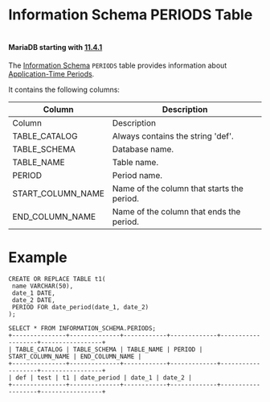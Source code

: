 # Information Schema PERIODS Table

#

#### MariaDB starting with [11.4.1](/en/mariadb-1141-release-notes/)

The [Information Schema](/en/information_schema/) `PERIODS` table provides information about [Application-Time Periods](../../../../../temporal-tables/application-time-periods.md).

It contains the following columns:

| Column | Description |
| --- | --- |
| Column | Description |
| TABLE_CATALOG | Always contains the string 'def'. |
| TABLE_SCHEMA | Database name. |
| TABLE_NAME | Table name. |
| PERIOD | Period name. |
| START_COLUMN_NAME | Name of the column that starts the period. |
| END_COLUMN_NAME | Name of the column that ends the period. |

#

# Example

```
CREATE OR REPLACE TABLE t1(
 name VARCHAR(50), 
 date_1 DATE, 
 date_2 DATE, 
 PERIOD FOR date_period(date_1, date_2)
);

SELECT * FROM INFORMATION_SCHEMA.PERIODS;
+---------------+--------------+------------+-------------+-------------------+-----------------+
| TABLE_CATALOG | TABLE_SCHEMA | TABLE_NAME | PERIOD | START_COLUMN_NAME | END_COLUMN_NAME |
+---------------+--------------+------------+-------------+-------------------+-----------------+
| def | test | t1 | date_period | date_1 | date_2 |
+---------------+--------------+------------+-------------+-------------------+-----------------+
```